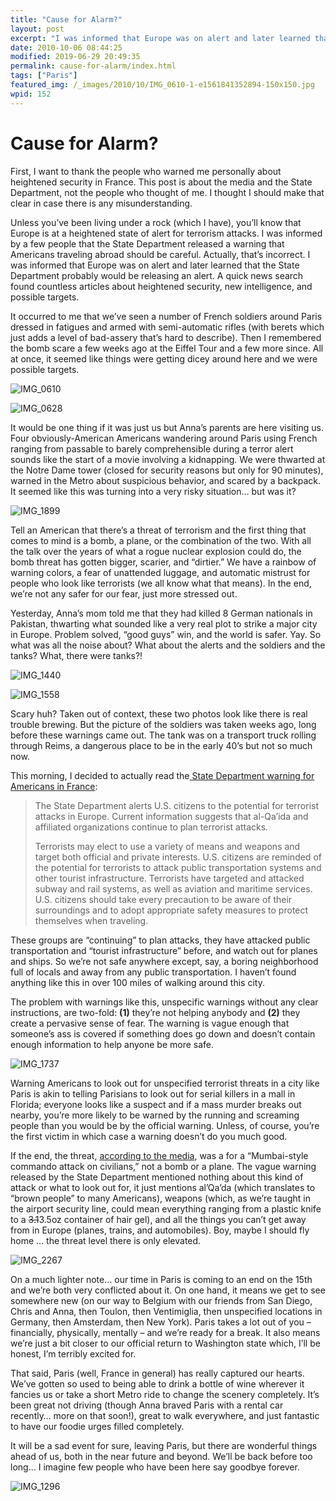 ```yaml
---
title: "Cause for Alarm?"
layout: post
excerpt: "I was informed that Europe was on alert and later learned that the State Department probably would be releasing an alert. A quick news search found countless articles about heightened security, new intelligence, and possible targets."
date: 2010-10-06 08:44:25
modified: 2019-06-29 20:49:35
permalink: cause-for-alarm/index.html
tags: ["Paris"]
featured_img: /_images/2010/10/IMG_0610-1-e1561841352894-150x150.jpg
wpid: 152
---
```


# Cause for Alarm?

First, I want to thank the people who warned me personally about heightened security in France. This post is about the media and the State Department, not the people who thought of me. I thought I should make that clear in case there is any misunderstanding.

Unless you’ve been living under a rock (which I have), you’ll know that Europe is at a heightened state of alert for terrorism attacks. I was informed by a few people that the State Department released a warning that Americans traveling abroad should be careful. Actually, that’s incorrect. I was informed that Europe was on alert and later learned that the State Department probably would be releasing an alert. A quick news search found countless articles about heightened security, new intelligence, and possible targets.

It occurred to me that we’ve seen a number of French soldiers around Paris dressed in fatigues and armed with semi-automatic rifles (with berets which just adds a level of bad-assery that’s hard to describe). Then I remembered the bomb scare a few weeks ago at the Eiffel Tour and a few more since. All at once, it seemed like things were getting dicey around here and we were possible targets.

![](/_images/2010/10/IMG_0610.jpg "IMG_0610")

![](/_images/2010/10/IMG_0628.jpg "IMG_0628")

It would be one thing if it was just us but Anna’s parents are here visiting us. Four obviously-American Americans wandering around Paris using French ranging from passable to barely comprehensible during a terror alert sounds like the start of a movie involving a kidnapping. We were thwarted at the Notre Dame tower (closed for security reasons but only for 90 minutes), warned in the Metro about suspicious behavior, and scared by a backpack. It seemed like this was turning into a very risky situation… but was it?

![](/_images/2010/10/IMG_1899.jpg "IMG_1899")

Tell an American that there’s a threat of terrorism and the first thing that comes to mind is a bomb, a plane, or the combination of the two. With all the talk over the years of what a rogue nuclear explosion could do, the bomb threat has gotten bigger, scarier, and “dirtier.” We have a rainbow of warning colors, a fear of unattended luggage, and automatic mistrust for people who look like terrorists (we all know what that means). In the end, we’re not any safer for our fear, just more stressed out.

Yesterday, Anna’s mom told me that they had killed 8 German nationals in Pakistan, thwarting what sounded like a very real plot to strike a major city in Europe. Problem solved, “good guys” win, and the world is safer. Yay. So what was all the noise about? What about the alerts and the soldiers and the tanks? What, there were tanks?!

![](/_images/2010/10/IMG_1440.jpg "IMG_1440")

![](/_images/2010/10/IMG_1558.jpg "IMG_1558")

Scary huh? Taken out of context, these two photos look like there is real trouble brewing. But the picture of the soldiers was taken weeks ago, long before these warnings came out. The tank was on a transport truck rolling through Reims, a dangerous place to be in the early 40’s but not so much now.

This morning, I decided to actually read the[ State Department warning for Americans in France](http://travel.state.gov/travel/cis_pa_tw/pa/pa_5171.html):

> The State Department alerts U.S. citizens to the potential for terrorist attacks in Europe. Current information suggests that al-Qa’ida and affiliated organizations continue to plan terrorist attacks.
>
> Terrorists may elect to use a variety of means and weapons and target both official and private interests. U.S. citizens are reminded of the potential for terrorists to attack public transportation systems and other tourist infrastructure. Terrorists have targeted and attacked subway and rail systems, as well as aviation and maritime services. U.S. citizens should take every precaution to be aware of their surroundings and to adopt appropriate safety measures to protect themselves when traveling.

These groups are “continuing” to plan attacks, they have attacked public transportation and “tourist infrastructure” before, and watch out for planes and ships. So we’re not safe anywhere except, say, a boring neighborhood full of locals and away from any public transportation. I haven’t found anything like this in over 100 miles of walking around this city.

The problem with warnings like this, unspecific warnings without any clear instructions, are two-fold: **(1)** they’re not helping anybody and **(2)** they create a pervasive sense of fear. The warning is vague enough that someone’s ass is covered if something does go down and doesn’t contain enough information to help anyone be more safe.

![](/_images/2010/10/IMG_1737.jpg "IMG_1737")

Warning Americans to look out for unspecified terrorist threats in a city like Paris is akin to telling Parisians to look out for serial killers in a mall in Florida; everyone looks like a suspect and if a mass murder breaks out nearby, you’re more likely to be warned by the running and screaming people than you would be by the official warning. Unless, of course, you’re the first victim in which case a warning doesn’t do you much good.

If the end, the threat, [according to the media](http://abcnews.go.com/Blotter/airport-lobbies-terror-targets-european-plot-official/story?id=11790782), was a for a “Mumbai-style commando attack on civilians,” not a bomb or a plane. The vague warning released by the State Department mentioned nothing about this kind of attack or what to look out for, it just mentions al’Qa’da (which translates to “brown people” to many Americans), weapons (which, as we’re taught in the airport security line, could mean everything ranging from a plastic knife to a <span style="text-decoration: line-through;">3.1</span>3.5oz container of hair gel), and all the things you can’t get away from in Europe (planes, trains, and automobiles). Boy, maybe I should fly home ... the threat level there is only elevated.

![](/_images/2010/10/IMG_2267.jpg "IMG_2267")

On a much lighter note… our time in Paris is coming to an end on the 15th and we’re both very conflicted about it. On one hand, it means we get to see somewhere new (on our way to Belgium with our friends from San Diego, Chris and Anna, then Toulon, then Ventimiglia, then unspecified locations in Germany, then Amsterdam, then New York). Paris takes a lot out of you – financially, physically, mentally – and we’re ready for a break. It also means we’re just a bit closer to our official return to Washington state which, I’ll be honest, I’m terribly excited for.

That said, Paris (well, France in general) has really captured our hearts. We’ve gotten so used to being able to drink a bottle of wine wherever it fancies us or take a short Metro ride to change the scenery completely. It’s been great not driving (though Anna braved Paris with a rental car recently… more on that soon!), great to walk everywhere, and just fantastic to have our foodie urges filled completely.

It will be a sad event for sure, leaving Paris, but there are wonderful things ahead of us, both in the near future and beyond. We’ll be back before too long… I imagine few people who have been here say goodbye forever.

![](/_images/2010/10/IMG_1296.jpg "IMG_1296")
